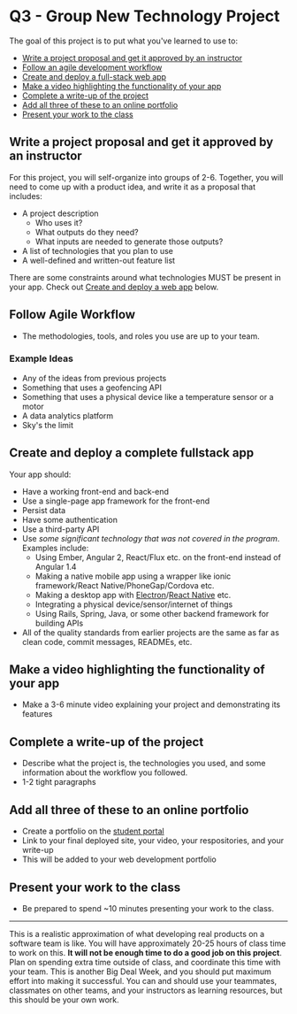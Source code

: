 # Q3 - Group New Technology Project

The goal of this project is to put what you've learned to use to:

* [Write a project proposal and get it approved by an instructor](#proposal)
* [Follow an agile development workflow](#agile)
* [Create and deploy a full-stack web app](#create-deploy)
* [Make a video highlighting the functionality of your app](#video)
* [Complete a write-up of the project](#write-up)
* [Add all three of these to an online portfolio](#portfolio)
* [Present your work to the class](#present)

<a id="proposal"></a>

## Write a project proposal and get it approved by an instructor

For this project, you will self-organize into groups of 2-6. Together, you will need to come up with a product idea, and write it as a proposal that includes:

* A project description
    * Who uses it?
    * What outputs do they need?
    * What inputs are needed to generate those outputs?
* A list of technologies that you plan to use
* A well-defined and written-out feature list

There are some constraints around what technologies MUST be present in your app. Check out [Create and deploy a web app](#create-deploy) below.

## Follow Agile Workflow 

* The methodologies, tools, and roles you use are up to your team.

### Example Ideas

* Any of the ideas from previous projects
* Something that uses a geofencing API
* Something that uses a physical device like a temperature sensor or a motor
* A data analytics platform
* Sky's the limit

<a id="create-deploy"></a>

## Create and deploy a complete fullstack app

Your app should:

* Have a working front-end and back-end
* Use a single-page app framework for the front-end
* Persist data
* Have some authentication
* Use a third-party API
* Use *some significant technology that was not covered in the program*. Examples include:
    * Using Ember, Angular 2, React/Flux etc. on the front-end instead of Angular 1.4
    * Making a native mobile app using a wrapper like ionic framework/React Native/PhoneGap/Cordova etc.
    * Making a desktop app with [Electron](http://electron.atom.io/)/[React Native](https://github.com/ptmt/react-native-desktop) etc.
    * Integrating a physical device/sensor/internet of things
    * Using Rails, Spring, Java, or some other backend framework for building APIs
* All of the quality standards from earlier projects are the same as far as clean code, commit messages, READMEs, etc.

<a id="video"></a>

## Make a video highlighting the functionality of your app

* Make a 3-6 minute video explaining your project and demonstrating its features

<a id="write-up"></a>

## Complete a write-up of the project

* Describe what the project is, the technologies you used, and some information about the workflow you followed.
* 1-2 tight paragraphs

<a id="portfolio"></a>

## Add all three of these to an online portfolio

* Create a portfolio on the [student portal](http://students.galvanize.com)
* Link to your final deployed site, your video, your respositories, and your write-up
* This will be added to your web development portfolio

<a id="present"></a>

## Present your work to the class

* Be prepared to spend ~10 minutes presenting your work to the class.

---

This is a realistic approximation of what developing real products on a software team is like. You will have approximately 20-25 hours of class time to work on this. **It will not be enough time to do a good job on this project**. Plan on spending extra time outside of class, and coordinate this time with your team. This is another Big Deal Week, and you should put maximum effort into making it successful. You can and should use your teammates, classmates on other teams, and your instructors as learning resources, but this should be your own work.